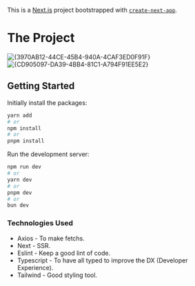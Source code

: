 This is a [Next.js](https://nextjs.org) project bootstrapped with [`create-next-app`](https://nextjs.org/docs/app/api-reference/cli/create-next-app).

# The Project
![{3970AB12-44CE-45B4-940A-4CAF3ED0F91F}](https://github.com/user-attachments/assets/0531b623-702a-45a7-8f44-65f8ad8e688c)
![{CD905097-DA39-4BB4-81C1-A794F91EE5E2}](https://github.com/user-attachments/assets/82342b68-775a-475e-90c7-d4e56be3e5dd)


## Getting Started

Initially install the packages:

```bash
yarn add
# or
npm install
# or
pnpm install
```

Run the development server:

```bash
npm run dev
# or
yarn dev
# or
pnpm dev
# or
bun dev
```

### Technologies Used

- Axios - To make fetchs.
- Next - SSR.
- Eslint - Keep a good lint of code.
- Typescript - To have all typed to improve the DX (Developer Experience).
- Tailwind - Good styling tool.
